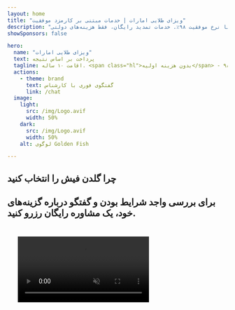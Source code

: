 ```yaml
---
layout: home
title: "ویزای طلایی امارات | خدمات مبتنی بر کارمزد موفقیت"
description: "ویزای اقامت ۱۰ ساله ممتاز بدون هزینه اولیه - فقط پس از تأیید پرداخت کنید. مدیریت کامل درخواست با نرخ موفقیت ۹۸٪. خدمات تمدید رایگان، فقط هزینه‌های دولتی."
showSponsors: false

hero:
  name: "ویزای طلایی امارات"
  text: پرداخت بر اساس نتیجه
  tagline: اقامت ۱۰ ساله. <span class="hl">بدون هزینه اولیه</span> - فقط پس از تأیید پرداخت کنید. نرخ موفقیت ۹۸٪.
  actions:
    - theme: brand
      text: گفتگوی فوری با کارشناس
      link: /chat
  image:
    light:
      src: /img/Logo.avif
      width: 50%
    dark:
      src: /img/Logo.avif
      width: 50%
    alt: لوگوی Golden Fish

---
```


<FeatureCards :features="[
  {
    title: 'مزایای ویزای طلایی امارات',
    items: [
      'اعتبار ۱۰ ساله با امکان تمدید در صورت حفظ شرایط لازم',
      '**نیازی به ورود به امارات هر ۶ ماه نیست**',
      'مالکیت ۱۰۰٪ کسب و کار مجاز است',
      'اسپانسر اعضای خانواده و کارکنان خانگی نامحدود',
      'اسپانسر فرزندان تا سن ۲۵ سال',
      'اسپانسر والدین شامل می‌شود',
      'نیازی به اسپانسر یا کارفرما نیست'
    ],
    linkText: 'اطلاعات بیشتر',
    link: '../../company-registration/golden-visa#key-benefits-of-the-uae-golden-visa',
    icon: {
      light: '/img/iStock-1785818081.avif',
      dark: '/img/iStock-1203821481.avif',
      alt: 'خدمات ویزا',
      width: '100%'
    }
  },
  {
    title: 'نحوه دریافت ویزای طلایی امارات',
    items: [
      'سرمایه‌گذاری ۲ میلیون درهم در املاک امارات',
      'سپرده ۲ میلیون درهم در صندوق‌های سرمایه‌گذاری امارات',
      'کسب و کار با سرمایه ۲ میلیون درهم',
      'مشارکت سالانه ۲۵۰ هزار درهمی FTA',
      'متخصصان ماهر',
      'نوابغ با استعداد'
    ],
    linkText: 'اطلاعات بیشتر',
    link: '../../company-registration/golden-visa#uae-golden-visa-eligibility-and-requirements',
    icon: {
      light: '/img/iStock-1333000394.avif',
      dark: '/img/iStock-584576538.avif',
      alt: 'خدمات ویزا',
      width: '10%'
    }
  },
  {
    title: 'فرآیند ویزای طلایی',
    bullet: '✓',
    items: [
      'ارزیابی اولیه واجد شرایط بودن',
      'آماده‌سازی و تأیید مدارک',
      'معاینه پزشکی و بیومتریک',
      'ارسال و پردازش درخواست',
      'صدور کارت هویت امارات و ویزا',
      'اسپانسر ویزای خانواده (اختیاری)'
    ],
    linkText: 'اطلاعات بیشتر',
    link: '../../company-registration/golden-visa#uae-golden-visa-application-process',
    icon: {
      light: '/img/ILONMASKID.webp',
      dark: '/img/ILONMASKID.webp',
      alt: 'خدمات ویزا',
      width: '100%'
    }
  }
]" />

## چرا گلدن فیش را انتخاب کنید

<BenefitsList :features="[
  {
    icon: '🏢',
    title: 'تخصص محلی امارات',
    text: 'متخصصان مستقر در دبی، راهنمایی تخصصی در تمام مراحل فرآیند ارائه می‌دهند.'
  },
  {
    icon: '📊',
    title: 'نرخ موفقیت اثبات شده',
    text: 'بیش از ۹۰٪ نرخ تأیید با صدها ویزا، حساب بانکی و ثبت شرکت از طریق پردازش ویژه ما صادر شده است.'
  },
  {
    icon: '💸',
    title: '**هزینه‌های مبتنی بر موفقیت**',
    text: '[پرداخت فقط پس از تأیید](/uae-business/benefits/success-based-fees). شفافیت کامل بدون هزینه‌های پنهان.'
  },
]" />

## برای بررسی واجد شرایط بودن و گفتگو درباره گزینه‌های خود، یک مشاوره رایگان رزرو کنید.

<video  autoplay muted playsinline style="padding: 24px" >
  <source src="/img/iStock-2185912341.mp4" type="video/mp4">
</video>

<ContactFormModalNav buttonText="صحبت با یک متخصص" formStyle="display: block; margin: 1rem auto;"/>

<!-- <ImageGrid :images="[
  { src: '/img/ILONMASKID.webp', href: './immigration.md', alt: 'مهاجرت به امارات' },
  { src: '/img/ILONMASKID.webp', href: './immigration.md', alt: 'مهاجرت به امارات' },
]"/> -->